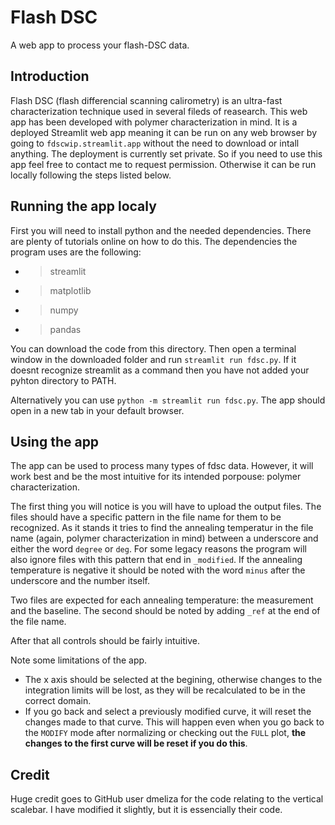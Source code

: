 #  Flash DSC
A web app to process your flash-DSC data.
##  Introduction
Flash DSC (flash differencial scanning calirometry) is an ultra-fast characterization technique used in several fileds of reasearch. This web app has been developed with polymer characterization in mind.
It is a deployed Streamlit web app meaning it can be run on any web browser by going to `fdscwip.streamlit.app` without the need to download or intall anything. The deployment is currently set private. So if you need to use this app feel free to contact me to request permission. Otherwise it can be run locally following the steps listed below.
##  Running the app localy
First you will need to install python and the needed dependencies. There are plenty of tutorials online on how to do this.
The dependencies the program uses are the following:
+ >streamlit
+ >matplotlib
+ >numpy
+ >pandas

You can download the code from this directory. Then open a terminal window in the downloaded folder and run `streamlit run fdsc.py`. If it doesnt recognize streamlit as a command then you have not added your pyhton directory to PATH.

Alternatively you can use `python -m streamlit run fdsc.py`. The app should open in a new tab in your default browser.
##  Using the app
The app can be used to process many types of fdsc data. However, it will work best and be the most intuitive for its intended porpouse: polymer characterization.

The first thing you will notice is you will have to upload the output files. The files should have a specific pattern in the file name for them to be recognized.
As it stands it tries to find the annealing temperatur in the file name (again, polymer characterization in mind) between a underscore and either the word `degree` or `deg`. For some legacy reasons the program will also ignore files with this pattern that end in `_modified`. If the annealing temperature is negative it should be noted with the word `minus` after the underscore and the number itself.

Two files are expected for each annealing temperature: the measurement and the baseline. The second should be noted by adding `_ref` at the end of the file name.

After that all controls should be fairly intuitive.

Note some limitations of the app.
+ The x axis should be selected at the begining, otherwise changes to the integration limits will be lost, as they will be recalculated to be in the correct domain.
+ If you go back and select a previously modified curve, it will reset the changes made to that curve. This will happen even when you go back to the `MODIFY` mode after normalizing or checking out the `FULL` plot, **the changes to the first curve will be reset if you do this**.

##  Credit
Huge credit goes to GitHub user dmeliza for the code relating to the vertical scalebar. I have modified it slightly, but it is essencially their code.
